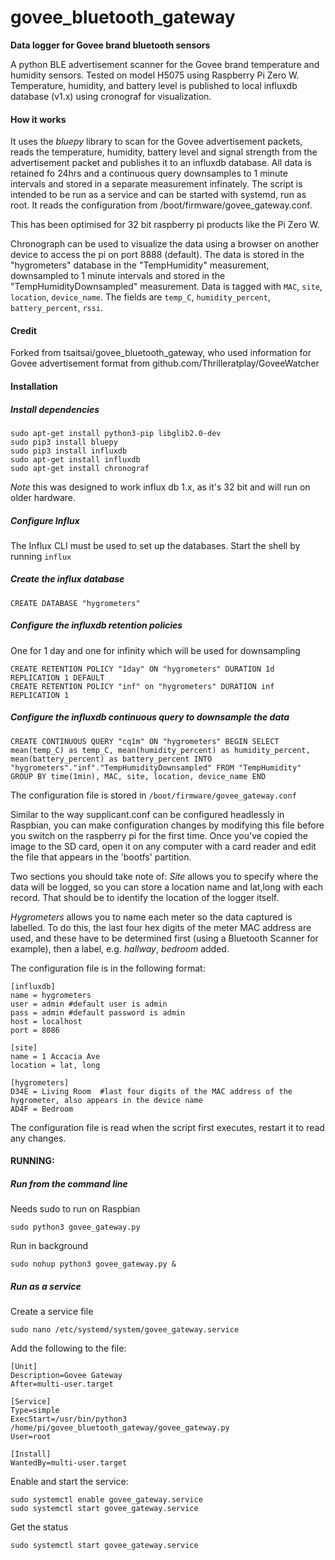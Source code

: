 # govee_bluetooth_gateway
**Data logger for Govee brand bluetooth sensors**

A python BLE advertisement scanner for the Govee brand
temperature and humidity sensors. Tested on model H5075 using Raspberry Pi Zero W. Temperature, humidity, and battery level is published to local influxdb database (v1.x) using cronograf for visualization.

#### How it works

It uses the *bluepy* library to scan for the Govee advertisement packets, reads the temperature, humidity, battery level and signal strength from the advertisement packet and publishes it to an influxdb database. All data is retained fo 24hrs and a continuous query downsamples to 1 minute intervals and stored in a separate measurement infinately. The script is intended to be run as a service and can be started with systemd, run as root.  It reads the configuration from /boot/firmware/govee_gateway.conf.

This has been optimised for 32 bit raspberry pi products like the Pi Zero W.

Chronograph can be used to visualize the data using a browser on another device to access the pi on port 8888 (default).  The data is stored in the "hygrometers" database in the "TempHumidity" measurement, downsampled to 1 minute intervals and stored in the "TempHumidityDownsampled" measurement. Data is tagged with `MAC`, `site`, `location`, `device_name`.  The fields are `temp_C`, `humidity_percent`, `battery_percent`, `rssi`.

#### Credit
Forked from tsaitsai/govee_bluetooth_gateway, who used information for Govee advertisement format from
github.com/Thrilleratplay/GoveeWatcher

#### Installation

##### Install dependencies
 ```
 sudo apt-get install python3-pip libglib2.0-dev
 sudo pip3 install bluepy
 sudo pip3 install influxdb
 sudo apt-get install influxdb
 sudo apt-get install chronograf
```
*Note* this was designed to work influx db 1.x, as it's 32 bit and will run on older hardware.


##### Configure Influx

The Influx CLI must be used to set up the databases. Start the shell by running `influx`

##### Create the influx database
```
CREATE DATABASE "hygrometers"
```

##### Configure the influxdb retention policies
One for 1 day and one for infinity which will be used for downsampling
```
CREATE RETENTION POLICY "1day" ON "hygrometers" DURATION 1d REPLICATION 1 DEFAULT
CREATE RETENTION POLICY "inf" on "hygrometers" DURATION inf REPLICATION 1
```

##### Configure the influxdb continuous query to downsample the data
```
CREATE CONTINUOUS QUERY "cq1m" ON "hygrometers" BEGIN SELECT mean(temp_C) as temp_C, mean(humidity_percent) as humidity_percent, mean(battery_percent) as battery_percent INTO "hygrometers"."inf"."TempHumidityDownsampled" FROM "TempHumidity" GROUP BY time(1min), MAC, site, location, device_name END             
```

The configuration file is stored in `/boot/firmware/govee_gateway.conf`

Similar to the way supplicant.conf can be configured headlessly in Raspbian, you can make configuration changes by modifying this file before you switch on the raspberry pi for the first time. Once you've copied the image to the SD card, open it on any computer with a card reader and edit the file that appears in the 'bootfs' partition.

Two sections you should take note of:
*Site* allows you to specify where the data will be logged, so you can store a location name and lat,long with each record. That should be to identify the location of the logger itself.

*Hygrometers* allows you to name each meter so the data captured is labelled. To do this, the last four hex digits of the meter MAC address are used, and these have to be determined first (using a Bluetooth Scanner for example), then a label, e.g. _hallway_, _bedroom_ added.

The configuration file is in the following format:
```
[influxdb]
name = hygrometers
user = admin #default user is admin
pass = admin #default password is admin
host = localhost
port = 8086

[site]
name = 1 Accacia Ave
location = lat, long

[hygrometers]
D34E = Living Room  #last four digits of the MAC address of the hygrometer, also appears in the device name
AD4F = Bedroom
```

The configuration file is read when the script first executes, restart it to read any changes.

#### RUNNING:

##### Run from the command line
Needs sudo to run on Raspbian

`sudo python3 govee_gateway.py`

Run in background

`sudo nohup python3 govee_gateway.py &`

##### Run as a service

Create a service file

`sudo nano /etc/systemd/system/govee_gateway.service`

Add the following to the file:
```
[Unit]
Description=Govee Gateway
After=multi-user.target

[Service]
Type=simple
ExecStart=/usr/bin/python3 /home/pi/govee_bluetooth_gateway/govee_gateway.py
User=root

[Install]
WantedBy=multi-user.target
```

Enable and start the service:
```
sudo systemctl enable govee_gateway.service
sudo systemctl start govee_gateway.service
```
Get the status

`sudo systemctl start govee_gateway.service`